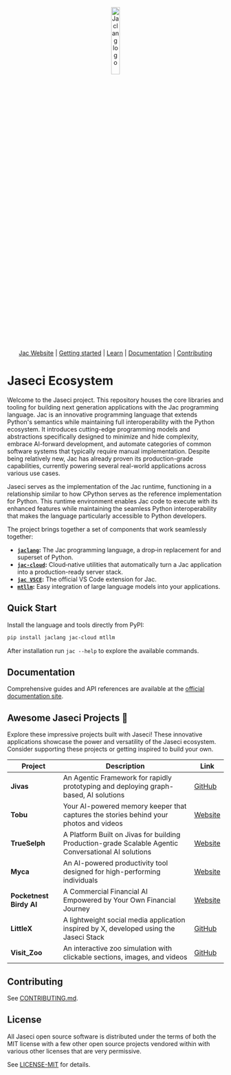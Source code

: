 <div align="center">
  <picture>
    <source media="(prefers-color-scheme: dark)" srcset="https://www.jac-lang.org//assets/logo.png">
    <source media="(prefers-color-scheme: light)" srcset="https://www.jac-lang.org//assets/logo.png">
    <img alt="Jaclang logo" src="https://www.jac-lang.org//assets/logo.png" width="20%">
  </picture>

  [Jac Website] | [Getting started] | [Learn] | [Documentation] | [Contributing]

  [Jac]: https://www.jac-lang.org/
  [Jac Website]: https://www.jac-lang.org/
  [Getting Started]: https://www.jac-lang.org//start/
  [Learn]: https://www.jac-lang.org//learn
  [Documentation]: https://www.jac-lang.org//learn/guide/
  [Contributing]: .github/CONTRIBUTING.md
</div>

# Jaseci Ecosystem

Welcome to the Jaseci project. This repository houses the core libraries and tooling for building next generation applications with the Jac programming language. Jac is an innovative programming language that extends Python's semantics while maintaining full interoperability with the Python ecosystem. It introduces cutting-edge programming models and abstractions specifically designed to minimize and hide complexity, embrace AI-forward development, and automate categories of common software systems that typically require manual implementation. Despite being relatively new, Jac has already proven its production-grade capabilities, currently powering several real-world applications across various use cases.

Jaseci serves as the implementation of the Jac runtime, functioning in a relationship similar to how CPython serves as the reference implementation for Python. This runtime environment enables Jac code to execute with its enhanced features while maintaining the seamless Python interoperability that makes the language particularly accessible to Python developers.

The project brings together a set of components that work seamlessly together:

- **[`jaclang`](jac/):** The Jac programming language, a drop‑in replacement for and superset of Python.
- **[`jac-cloud`](jac-cloud/):** Cloud‑native utilities that automatically turn a Jac application into a production-ready server stack.
- **[`jac VSCE`](jac/support/vscode_ext/jac):** The official VS Code extension for Jac.
- **[`mtllm`](jac-mtllm/):** Easy integration of large language models into your applications.

## Quick Start

Install the language and tools directly from PyPI:

```bash
pip install jaclang jac-cloud mtllm
```

After installation run `jac --help` to explore the available commands.

## Documentation

Comprehensive guides and API references are available at the [official documentation site][Documentation].

## Awesome Jaseci Projects 🚀

Explore these impressive projects built with Jaseci! These innovative applications showcase the power and versatility of the Jaseci ecosystem. Consider supporting these projects or getting inspired to build your own.

| Project | Description | Link |
|---------|-------------|------|
| **Jivas** | An Agentic Framework for rapidly prototyping and deploying graph-based, AI solutions | [GitHub](https://github.com/TrueSelph/jivas) |
| **Tobu** | Your AI-powered memory keeper that captures the stories behind your photos and videos | [Website](https://tobu.life/) |
| **TrueSelph** | A Platform Built on Jivas for building Production-grade Scalable Agentic Conversational AI solutions | [Website](https://trueselph.com/) |
| **Myca** | An AI-powered productivity tool designed for high-performing individuals | [Website](https://www.myca.ai/) |
| **Pocketnest Birdy AI** | A Commercial Financial AI Empowered by Your Own Financial Journey | [Website](https://www.pocketnest.com/) |
| **LittleX** | A lightweight social media application inspired by X, developed using the Jaseci Stack | [GitHub](https://github.com/Jaseci-Labs/littleX) |
| **Visit_Zoo** | An interactive zoo simulation with clickable sections, images, and videos | [GitHub](https://github.com/Thamirawaran/Visit_Zoo) |

## Contributing

See [CONTRIBUTING.md](.github/CONTRIBUTING.md).

## License

All Jaseci open source software is distributed under the terms of both the MIT license with a few other open source projects vendored
within with various other licenses that are very permissive.

See [LICENSE-MIT](.github/LICENSE) for details.

